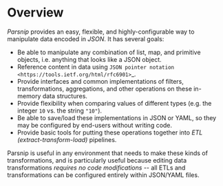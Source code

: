 # Overview

*Parsnip* provides an easy, flexible, and highly-configurable way to manipulate data encoded in *JSON*. It has several goals:

- Be able to manipulate any combination of list, map, and primitive objects, i.e. anything that looks like a JSON object.
- Reference content in data using `JSON pointer notation <https://tools.ietf.org/html/rfc6901>`_.
- Provide interfaces and common implementations of filters, transformations, aggregations, and other operations on these in-memory data structures.
- Provide flexibility when comparing values of different types (e.g. the integer ``10`` vs. the string ``"10"``).
- Be able to save/load these implementations in JSON or YAML, so they may be configured by end-users without writing code.
- Provide basic tools for putting these operations together into *ETL (extract-transform-load)* pipelines.

Parsnip is useful in any environment that needs to make these kinds of transformations, and is particularly useful because
editing data transformations *requires no code modifications* -- all ETLs and transformations can be configured entirely
within JSON/YAML files.
